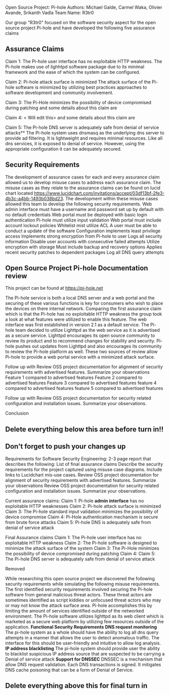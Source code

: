 Open Source Project:  Pi-hole
Authors:              Michael Galde, Carmel Waka, Olivier Avande, Srikanth Vadla
Team Name:            R3tr0

Our group "R3tr0" focused on the software security aspect for the open source project Pi-hole and have developed the following five assurance claims

Assurance Claims
-----------------
Claim 1: The Pi-hole user interface has no exploitable HTTP weakness.
The Pi-hole makes use of lighhtpd software package due to its minimal framework and the ease of which the system can be configured.

Claim 2: Pi-hole attack surface is minimized
The attack surface of the Pi-hole software is minimized by utilizing best practices approaches to software development and community involvement.

Claim 3: The Pi-Hole minimizes the possibility of device compromised during patching
and some details about this claim are

Claim 4: <  Will edit this>
and some details about this claim are

Claim 5: The Pi-hole DNS server is adequately safe from denial of service attacks**
The Pi-hole system uses dnsmasq as the underlying dns server to provide ad filtering. It is lightweight and requires minimal resources.
Like all dns services, it is exposed to denial of service. However, using the appropriate configuration it can be adequately secured.

Security Requirements
---------------------
The development of assurance cases for each and every assurance claim allowed us to develop misuse cases to address each assurance claim. The misuse cases as they relate to the assurance claims can be found on lucid chart located https://www.lucidchart.com/invitations/accept/03df13bf-2fe3-4b3c-a4bb-1493b038bd23. The development within these misuse cases allowed this team to develop the following security requirements.
Web admin interface must have a username and password set up by default with no default credentials
Web portal must be deployed with basic login authentication
Pi-hole must utilize input validation
Web portal must include account lockout policies
Whitelist mist utilize ACL
A user must be able to conduct a update of the software
Configuration implements least privilege access
Implements strong encryption from Pi-hole to user
Logs all security information
Disable user accounts with consecutive failed attempts
Utilize encryption with storage
Must include backup and recovery options
Applies recent security patches to dependent packages
Log all DNS query attempts

Open Source Project Pi-hole Documentation review
------------------------------------------------
This project can be found at https://pi-hole.net

The Pi-hole service is both a local DNS server and a web portal and the securing of these various functions is key for consumers who wish to place the devices on there internal network. Comparing the first assurance claim which is that the Pi-hole has no exploitable HTTP weakness the group took a look at what features were utilized to enable this feature. The web interface was first established in version 2.1 as a default service. The Pi-hole team decided to utilize Lighttpd as the web service as it is advertised as a secure service. Lighttpd encourages its open source community to review its product and to recommend changes for stability and security. Pi-hole pushes out updates from Lighttpd and also encourages its community to review the Pi-hole platform as well. These two sources of review allow Pi-hole to provide a web portal service with a minimized attack surface.

Follow up with Review OSS project documentation for alignment of security requirements with advertised features. Summarize your observations
Feature 1 compared to advertised features
Feature 2 compared to advertised features
Feature 3 compared to advertised features
feature 4 compared to advertised features
feature 5 compared to advertised features

Follow up with Review OSS project documentation for security related configuration and installation issues. Summarize your observations.

Conclusion








  

  



  


  






## Delete everything below this area before turn in!!

## Don't forget to push your changes up

Requirements for Software Security Engineering: 2-3 page report that describes the following:
List of final assurance claims
Describe the security requirements for the project captured using misuse case diagrams. Include links to Lucidchart mis-use cases.
Review OSS project documentation for alignment of security requirements with advertised features. Summarize your observations
Review OSS project documentation for security related configuration and installation issues. Summarize your observations.


Current assurance claims:
Claim 1: Pi-hole **admin interface** has no exploitable HTTP weaknesses
Claim 2: Pi-hole attack surface is minimized
Claim 3: The Pi-hole standard input validation minimizes the possibility of device compromise
Claim 4: Pi-Hole authentication mechanism is secure from brute force attacks
Claim 5: Pi-hole DNS is adequately safe from denial of service attack

Final Assurance claims
Claim 1: The Pi-hole user interface has no exploitable HTTP weakness
Claim 2: The Pi-hole software is designed to minimize the attack surface of the system
Claim 3: The Pi-Hole minimizes the possibility of device compromised during patching
Claim 4:
Claim 5: The Pi-hole DNS server is adequately safe from denial of service attack






Removed

While researching this open source project we discovered the following security requirements while simulating the following misuse requirements.
The first identified security requirements involved securing the Pi-hole software from general malicious threat actors. These threat actors are sometimes identified as script kiddies or unfocused threat actors who may or may not know the attack surface area. Pi-hole accomplishes this by limiting the amount of services identified outside of the networked environment. The Pi-hole software utilizes lighttpd as its web client which is marketed as a secure web platform by utilizing few resources outside of the application.
**Functional Security Requirements**
**DNS request monitoring**
The pi-hole system as a whole should have the ability to log all dns query attempts in a manner that allows the user to detect anomalous traffic. The interface for this
should be user-friendly and intuitive to allow log analysis.
**IP address blacklisting**
The pi-hole system should provide user the ability to blacklist suspicious IP address source that are suspected to be carrying a Denial of service attack
**Support for DNSSEC**
DNSSEC is a mechanism that allow DNS request validation. Each DNS transactions is signed. It mitigates DNS cache poisoning that can be a form of Denial of Service.








## Delete everything above this for final turn in
